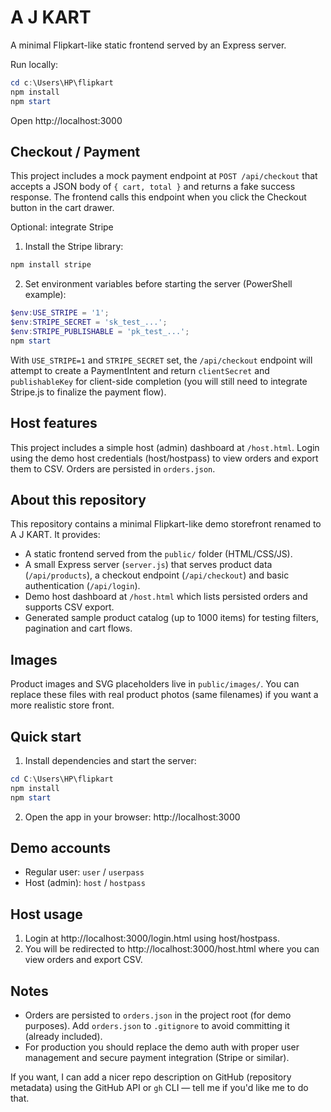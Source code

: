 # A J KART

A minimal Flipkart-like static frontend served by an Express server.

Run locally:

```powershell
cd c:\Users\HP\flipkart
npm install
npm start
```

Open http://localhost:3000

Checkout / Payment
-------------------
This project includes a mock payment endpoint at `POST /api/checkout` that accepts a JSON body of `{ cart, total }` and returns a fake success response. The frontend calls this endpoint when you click the Checkout button in the cart drawer.

Optional: integrate Stripe
1. Install the Stripe library:

```powershell
npm install stripe
```

2. Set environment variables before starting the server (PowerShell example):

```powershell
$env:USE_STRIPE = '1';
$env:STRIPE_SECRET = 'sk_test_...';
$env:STRIPE_PUBLISHABLE = 'pk_test_...';
npm start
```

With `USE_STRIPE=1` and `STRIPE_SECRET` set, the `/api/checkout` endpoint will attempt to create a PaymentIntent and return `clientSecret` and `publishableKey` for client-side completion (you will still need to integrate Stripe.js to finalize the payment flow).

Host features
-------------
This project includes a simple host (admin) dashboard at `/host.html`. Login using the demo host credentials (host/hostpass) to view orders and export them to CSV. Orders are persisted in `orders.json`.

About this repository
---------------------
This repository contains a minimal Flipkart-like demo storefront renamed to A J KART. It provides:

- A static frontend served from the `public/` folder (HTML/CSS/JS).
- A small Express server (`server.js`) that serves product data (`/api/products`), a checkout endpoint (`/api/checkout`) and basic authentication (`/api/login`).
- Demo host dashboard at `/host.html` which lists persisted orders and supports CSV export.
- Generated sample product catalog (up to 1000 items) for testing filters, pagination and cart flows.

Images
------
Product images and SVG placeholders live in `public/images/`. You can replace these files with real product photos (same filenames) if you want a more realistic store front.

Quick start
-----------
1. Install dependencies and start the server:

```powershell
cd C:\Users\HP\flipkart
npm install
npm start
```

2. Open the app in your browser: http://localhost:3000

Demo accounts
-------------
- Regular user: `user` / `userpass`
- Host (admin): `host` / `hostpass`

Host usage
----------
1. Login at http://localhost:3000/login.html using host/hostpass.
2. You will be redirected to http://localhost:3000/host.html where you can view orders and export CSV.

Notes
-----
- Orders are persisted to `orders.json` in the project root (for demo purposes). Add `orders.json` to `.gitignore` to avoid committing it (already included).
- For production you should replace the demo auth with proper user management and secure payment integration (Stripe or similar).

If you want, I can add a nicer repo description on GitHub (repository metadata) using the GitHub API or `gh` CLI — tell me if you'd like me to do that.
